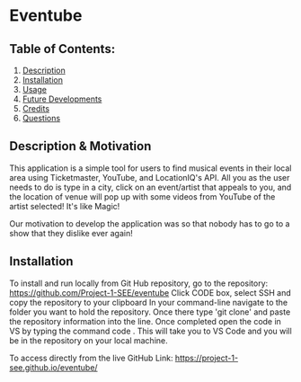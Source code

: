 # Eventube
## Table of Contents:
  1. [Description](#Description)
  2. [Installation](#Installation)
  3. [Usage](#Usage)
  4. [Future Developments](#FutureDevelopments)
  5. [Credits](#Credits)
  6. [Questions](#Questions) 

## Description & Motivation
This application is a simple tool for users to find musical events in their local area using Ticketmaster, YouTube, and LocationIQ's API. All you as the user needs to do is type in a city, click on an event/artist that appeals to you, and the location of venue will pop up with some videos from YouTube of the artist selected! It's like Magic! 

Our motivation to develop the application was so that nobody has to go to a show that they dislike ever again!

## Installation
To install and run locally from Git Hub repository, go to the repository: https://github.com/Project-1-SEE/eventube 
Click CODE box, select SSH and copy the repository to your clipboard In your command-line navigate to the folder you want to hold the repository.
Once there type 'git clone' and paste the repository information into the line.
Once completed open the code in VS by typing the command code .
This will take you to VS Code and you will be in the repository on your local machine.  

To access directly from the live GitHub Link: https://project-1-see.github.io/eventube/ 

